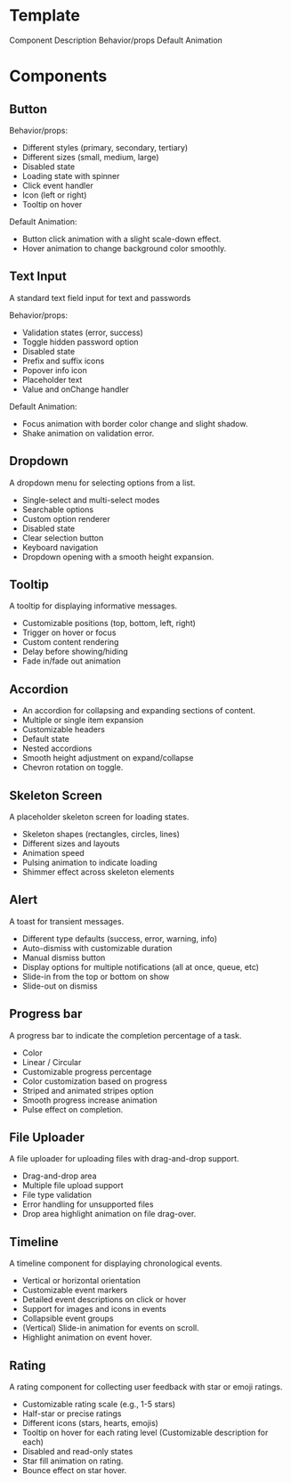 # Template

Component
Description
Behavior/props
Default Animation

# Components

## Button

Behavior/props:

- Different styles (primary, secondary, tertiary)
- Different sizes (small, medium, large)
- Disabled state
- Loading state with spinner
- Click event handler
- Icon (left or right)
- Tooltip on hover

Default Animation:

- Button click animation with a slight scale-down effect.
- Hover animation to change background color smoothly.

## Text Input

A standard text field input for text and passwords

Behavior/props:

- Validation states (error, success)
- Toggle hidden password option
- Disabled state
- Prefix and suffix icons
- Popover info icon
- Placeholder text
- Value and onChange handler

Default Animation:

- Focus animation with border color change and slight shadow.
- Shake animation on validation error.

## Dropdown

A dropdown menu for selecting options from a list.

- Single-select and multi-select modes
- Searchable options
- Custom option renderer
- Disabled state
- Clear selection button
- Keyboard navigation
- Dropdown opening with a smooth height expansion.

## Tooltip

A tooltip for displaying informative messages.

- Customizable positions (top, bottom, left, right)
- Trigger on hover or focus
- Custom content rendering
- Delay before showing/hiding
- Fade in/fade out animation

## Accordion

- An accordion for collapsing and expanding sections of content.
- Multiple or single item expansion
- Customizable headers
- Default state
- Nested accordions
- Smooth height adjustment on expand/collapse
- Chevron rotation on toggle.

## Skeleton Screen

A placeholder skeleton screen for loading states.

- Skeleton shapes (rectangles, circles, lines)
- Different sizes and layouts
- Animation speed
- Pulsing animation to indicate loading
- Shimmer effect across skeleton elements

## Alert

A toast for transient messages.

- Different type defaults (success, error, warning, info)
- Auto-dismiss with customizable duration
- Manual dismiss button
- Display options for multiple notifications (all at once, queue, etc)
- Slide-in from the top or bottom on show
- Slide-out on dismiss

## Progress bar

A progress bar to indicate the completion percentage of a task.

- Color
- Linear / Circular
- Customizable progress percentage
- Color customization based on progress
- Striped and animated stripes option
- Smooth progress increase animation
- Pulse effect on completion.

## File Uploader

A file uploader for uploading files with drag-and-drop support.

- Drag-and-drop area
- Multiple file upload support
- File type validation
- Error handling for unsupported files
- Drop area highlight animation on file drag-over.

## Timeline

A timeline component for displaying chronological events.

- Vertical or horizontal orientation
- Customizable event markers
- Detailed event descriptions on click or hover
- Support for images and icons in events
- Collapsible event groups
- (Vertical) Slide-in animation for events on scroll.
- Highlight animation on event hover.

## Rating

A rating component for collecting user feedback with star or emoji ratings.

- Customizable rating scale (e.g., 1-5 stars)
- Half-star or precise ratings
- Different icons (stars, hearts, emojis)
- Tooltip on hover for each rating level (Customizable description for each)
- Disabled and read-only states
- Star fill animation on rating.
- Bounce effect on star hover.
